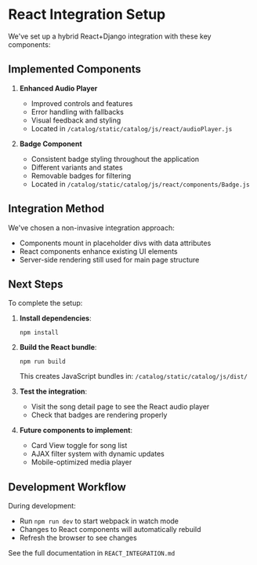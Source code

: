 # React Integration Setup

We've set up a hybrid React+Django integration with these key components:

## Implemented Components

1. **Enhanced Audio Player**
   - Improved controls and features
   - Error handling with fallbacks
   - Visual feedback and styling
   - Located in `/catalog/static/catalog/js/react/audioPlayer.js`

2. **Badge Component**
   - Consistent badge styling throughout the application
   - Different variants and states
   - Removable badges for filtering
   - Located in `/catalog/static/catalog/js/react/components/Badge.js`

## Integration Method

We've chosen a non-invasive integration approach:
- Components mount in placeholder divs with data attributes
- React components enhance existing UI elements
- Server-side rendering still used for main page structure

## Next Steps

To complete the setup:

1. **Install dependencies**:
   ```
   npm install
   ```

2. **Build the React bundle**:
   ```
   npm run build
   ```
   
   This creates JavaScript bundles in:
   `/catalog/static/catalog/js/dist/`

3. **Test the integration**:
   - Visit the song detail page to see the React audio player
   - Check that badges are rendering properly

4. **Future components to implement**:
   - Card View toggle for song list
   - AJAX filter system with dynamic updates
   - Mobile-optimized media player

## Development Workflow

During development:
- Run `npm run dev` to start webpack in watch mode
- Changes to React components will automatically rebuild
- Refresh the browser to see changes

See the full documentation in `REACT_INTEGRATION.md`